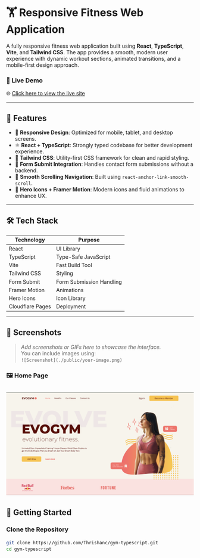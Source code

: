# 🏋️ Responsive Fitness Web Application

A fully responsive fitness web application built using **React**, **TypeScript**, **Vite**, and **Tailwind CSS**. The app provides a smooth, modern user experience with dynamic workout sections, animated transitions, and a mobile-first design approach.

### 🔗 Live Demo
🌐 [Click here to view the live site](https://15b49710.gym-typescript-4ns.pages.dev/)

---

## 📌 Features

- 🔄 **Responsive Design**: Optimized for mobile, tablet, and desktop screens.
- ⚛️ **React + TypeScript**: Strongly typed codebase for better development experience.
- 🎨 **Tailwind CSS**: Utility-first CSS framework for clean and rapid styling.
- 📄 **Form Submit Integration**: Handles contact form submissions without a backend.
- 🧭 **Smooth Scrolling Navigation**: Built using `react-anchor-link-smooth-scroll`.
- 💬 **Hero Icons + Framer Motion**: Modern icons and fluid animations to enhance UX.

---

## 🛠 Tech Stack

| Technology       | Purpose                             |
|------------------|-------------------------------------|
| React            | UI Library                          |
| TypeScript       | Type-Safe JavaScript                |
| Vite             | Fast Build Tool                     |
| Tailwind CSS     | Styling                             |
| Form Submit      | Form Submission Handling            |
| Framer Motion    | Animations                          |
| Hero Icons       | Icon Library                        |
| Cloudflare Pages | Deployment                          |

---

## 📸 Screenshots

> _Add screenshots or GIFs here to showcase the interface._  
> You can include images using:  
> `![Screenshot](./public/your-image.png)`
### 🖼 Home Page
![Home Page](./public/Screenshot%202025-05-19%20090433.png)
---

## 🚀 Getting Started

### Clone the Repository

```bash
git clone https://github.com/Thrishanc/gym-typescript.git
cd gym-typescript
